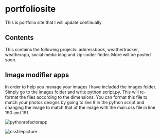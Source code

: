 # portfoliosite
This is portfolio site that I will update continually.
## Contents
This contains the following projects:
addressbook, weathertracker, weatherapp, social media blog and zip-coder finder.  More will be posted soon.

## Image modifier apps
In order to help you manage your images I have included the images folder.  Simply go to the images folder
and write python script.py.  This will re-format the files according to the dimensions. You can format this file
to match your photos designs by going to line 8 in the python script and changing the image to match that
of the image with the main.css file in line 190 and 191.

![pythonrefactorapp](https://user-images.githubusercontent.com/21030885/32593676-25ac2340-c56c-11e7-94f2-ab7824d554a7.jpg)

![cssfilepicture](https://user-images.githubusercontent.com/21030885/32593786-a56458c8-c56c-11e7-8bdb-6cefc1cc99b2.jpg)

